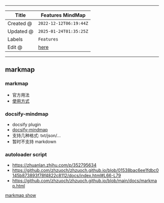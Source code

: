 -----

| Title     | Features MindMap                                    |
| --------- | --------------------------------------------------- |
| Created @ | `2022-12-12T06:19:44Z`                              |
| Updated @ | `2025-01-24T01:35:25Z`                              |
| Labels    | `Features`                                          |
| Edit @    | [here](https://github.com/junxnone/twiki/issues/22) |

-----

## markmap

### markmap

  - 官方用法
  - [使用方式](https://github.com/dzylikecode/dzylikecode.github.io/blob/master/blog/docsify/plugins.md#markmap)

### docsify-mindmap

  - docsify plugin
  - [docsify-mindmap](https://github.com/up9cloud/docsify-mindmap)
  - 支持几种格式: txt/json/...
  - 暂时不支持 markdown

### autoloader script

  - <https://zhuanlan.zhihu.com/p/352795634>
  - <https://github.com/zhzuoch/zhzuoch.github.io/blob/01538bac6ee1fdbc0145b873893f78f4822c8112/docs/index.html#L66-L79>
  - <https://github.com/zhzuoch/zhzuoch.github.io/blob/main/docs/markmap.html>

[markmap
show](https://junxnone.github.io/twiki/markmap.html?md=https://junxnone.github.io/twiki/_sidebar.md ":include :type=iframe width=100% height=500px")
